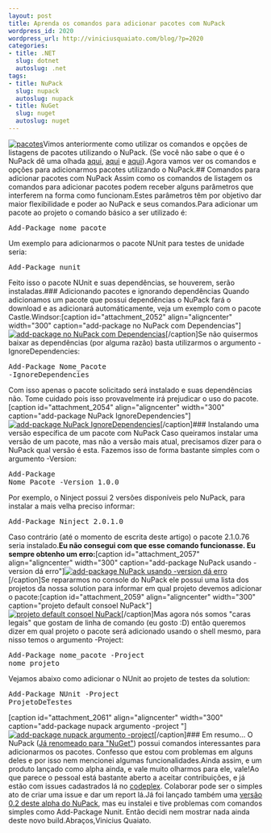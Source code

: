 ```yaml
--- 
layout: post
title: Aprenda os comandos para adicionar pacotes com NuPack
wordpress_id: 2020
wordpress_url: http://viniciusquaiato.com/blog/?p=2020
categories: 
- title: .NET
  slug: dotnet
  autoslug: .net
tags: 
- title: NuPack
  slug: nupack
  autoslug: nupack
- title: NuGet
  slug: nuget
  autoslug: nuget
---
```

[![](http://viniciusquaiato.com/blog/wp-content/uploads/2010/11/pacotes-150x150.jpg "pacotes")](http://viniciusquaiato.com/blog/wp-content/uploads/2010/11/pacotes.jpg)Vimos anteriormente como utilizar os comandos e opções de listagens de pacotes utilizando o NuPack. (Se você não sabe o que é o NuPack dê uma olhada [aqui](http://viniciusquaiato.com/blog/aprenda-os-comandos-de-listagem-do-nupack/), [aqui](http://viniciusquaiato.com/blog/nupack-uma-das-melhores-invencoes-da-microsoft/) e [aqui](http://unplugged.giggio.net/unplugged/post/NuPack-porque-voce-deveria-se-importar.aspx)).Agora vamos ver os comandos e opções para adicionarmos pacotes utilizando o NuPack.## Comandos para adicionar pacotes com NuPack
Assim como os comandos de listagem os comandos para adicionar pacotes podem receber alguns parâmetros que interferem na forma como funcionam.Estes parâmetros têm por objetivo dar maior flexibilidade e poder ao NuPack e seus comandos.Para adicionar um pacote ao projeto o comando básico a ser utilizado é: <pre lang="bash">Add-Package nome_pacote</pre>Um exemplo para adicionarmos o pacote NUnit para testes de unidade seria:<pre lang="bash">Add-Package nunit</pre>Feito isso o pacote NUnit e suas dependências, se houverem, serão instaladas.### Adicionando pacotes e ignorando dependências
Quando adicionamos um pacote que possui dependências o NuPack fará o download e as adicionará automáticamente, veja um exemplo com o pacote Castle.Windsor:[caption id="attachment_2052" align="aligncenter" width="300" caption="add-package no NuPack com Dependencias"][![add-package no NuPack com Dependencias](http://viniciusquaiato.com/blog/wp-content/uploads/2010/11/add-package_nupack_com_dependencias-300x129.png "add-package no NuPack com Dependencias")](http://viniciusquaiato.com/blog/wp-content/uploads/2010/11/add-package_nupack_com_dependencias.png)[/caption]Se não quisermos baixar as dependências (por alguma razão) basta utilizarmos o argumento -IgnoreDependencies:<pre lang="bash">Add-Package Nome_Pacote -IgnoreDependencies</pre>Com isso apenas o pacote solicitado será instalado e suas dependências não. Tome cuidado pois isso provavelmente irá prejudicar o uso do pacote.[caption id="attachment_2054" align="aligncenter" width="300" caption="add-package NuPack IgnoreDependencies"][![add-package NuPack IgnoreDependencies](http://viniciusquaiato.com/blog/wp-content/uploads/2010/11/add-package__nupack_ignoredependencies-300x129.png "add-package NuPack IgnoreDependencies")](http://viniciusquaiato.com/blog/wp-content/uploads/2010/11/add-package__nupack_ignoredependencies.png)[/caption]### Instalando uma versão específica de um pacote com NuPack
Caso queiramos instalar uma versão de um pacote, mas não a versão mais atual, precisamos dizer para o NuPack qual versão é esta. Fazemos isso de forma bastante simples com o argumento -Version:<pre lang="bash">Add-Package Nome_Pacote -Version 1.0.0</pre>Por exemplo, o Ninject possui 2 versões disponíveis pelo NuPack, para instalar a mais velha preciso informar:<pre lang="bash">Add-Package Ninject 2.0.1.0</pre>Caso contrário (até o momento de escrita deste artigo) o pacote 2.1.0.76 seria instalado.**Eu não consegui com que esse comando funcionasse. Eu sempre obtenho um erro:**[caption id="attachment_2057" align="aligncenter" width="300" caption="add-package NuPack usando -version dá erro"][![add-package NuPack usando -version dá erro](http://viniciusquaiato.com/blog/wp-content/uploads/2010/11/add-package_nupack_-version_error-300x76.png "add-package NuPack usando -version dá erro")](http://viniciusquaiato.com/blog/wp-content/uploads/2010/11/add-package_nupack_-version_error.png)[/caption]Se repararmos no console do NuPack ele possui uma lista dos projetos da nossa solution para informar em qual projeto devemos adicionar o pacote:[caption id="attachment_2059" align="aligncenter" width="300" caption="projeto default consoel NuPack"][![projeto default consoel NuPack](http://viniciusquaiato.com/blog/wp-content/uploads/2010/11/projeto_default-300x115.png "projeto default consoel NuPack")](http://viniciusquaiato.com/blog/wp-content/uploads/2010/11/projeto_default.png)[/caption]Mas agora nós somos "caras legais" que gostam de linha de comando (eu gosto :D) então queremos dizer em qual projeto o pacote será adicionado usando o shell mesmo, para nisso temos o argumento -Project:<pre lang="bash">Add-Package nome_pacote -Project nome_projeto</pre>Vejamos abaixo como adicionar o NUnit ao projeto de testes da solution:<pre lang="bash">Add-Package NUnit -Project ProjetoDeTestes</pre>[caption id="attachment_2061" align="aligncenter" width="300" caption="add-package nupack argumento -project "][![add-package nupack argumento -project ](http://viniciusquaiato.com/blog/wp-content/uploads/2010/11/add-package_nupack_-project-300x177.png "add-package nupack argumento -project ")](http://viniciusquaiato.com/blog/wp-content/uploads/2010/11/add-package_nupack_-project.png)[/caption]### Em resumo...
O NuPack ([Já renomeado para "NuGet"](http://haacked.com/archive/2010/10/29/nupack-is-now-nuget.aspx)) possui comandos interessantes para adicionarmos os pacotes. Confesso que estou com problemas em alguns deles e por isso nem mencionei algumas funcionalidades.Ainda assim, e um produto lançado como alpha ainda, e vale muito olharmos para ele, vale!Ao que parece o pessoal está bastante aberto a aceitar contribuições, e já estão com issues cadastrados lá no [codeplex](http://nuget.codeplex.com/workitem/list/basic). Colaborar pode ser o simples ato de criar uma issue e dar um report lá.Já foi lançado também uma [versão 0.2 deste alpha do NuPack](http://nuget.codeplex.com/releases/view/54662), mas eu instalei e tive problemas com comandos simples como Add-Package Nunit. Então decidi nem mostrar nada ainda deste novo build.Abraços,Vinicius Quaiato.
